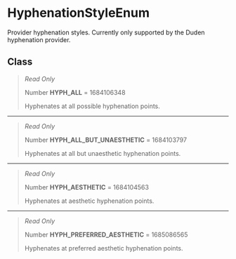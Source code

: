 # HyphenationStyleEnum
Provider hyphenation styles. Currently only supported by the Duden hyphenation provider.

## Class
> *Read Only* 
> 
> Number **HYPH_ALL** = 1684106348
> 
> Hyphenates at all possible hyphenation points.
*** 
> *Read Only* 
> 
> Number **HYPH_ALL_BUT_UNAESTHETIC** = 1684103797
> 
> Hyphenates at all but unaesthetic hyphenation points.
*** 
> *Read Only* 
> 
> Number **HYPH_AESTHETIC** = 1684104563
> 
> Hyphenates at aesthetic hyphenation points.
*** 
> *Read Only* 
> 
> Number **HYPH_PREFERRED_AESTHETIC** = 1685086565
> 
> Hyphenates at preferred aesthetic hyphenation points.

